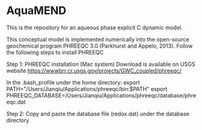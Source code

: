 # AquaMEND
This is the repository for an aqueous phase explicit C dynamic model.

This conceptual model is implemented numerically into the open-source geochemical program PHREEQC 3.0 (Parkhurst and Appelo, 2013).
Follow the following steps to install PHREEQC

Step 1: PHREEQC installation (Mac system) Download is available on USGS website https://wwwbrr.cr.usgs.gov/projects/GWC_coupled/phreeqc/

In the .bash_profile under the home directory:
export PATH="/Users/Jianqiu/Applications/phreeqc/bin:$PATH" export PHREEQC_DATABASE=/Users/Jianqiu/Applications/phreeqc/database/phreeqc.dat

Step 2: Copy and paste the database file (redox.dat) under the database directory

